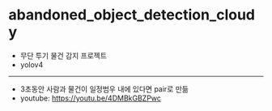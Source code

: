# abandoned_object_detection_cloudy

 - 무단 투기 물건 감지 프로젝트  
 - yolov4
------------------------------  
 - 3초동안 사람과 물건이 일정범우 내에 있다면 pair로 만듦
 - youtube: https://youtu.be/4DMBkGBZPwc
